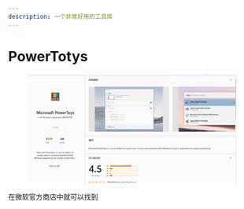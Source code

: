 ```yaml
---
description: 一个非常好用的工具库
---
```


# PowerTotys

<figure><img src="../../../.gitbook/assets/image (3) (1).png" alt=""><figcaption></figcaption></figure>

在微软官方商店中就可以找到
